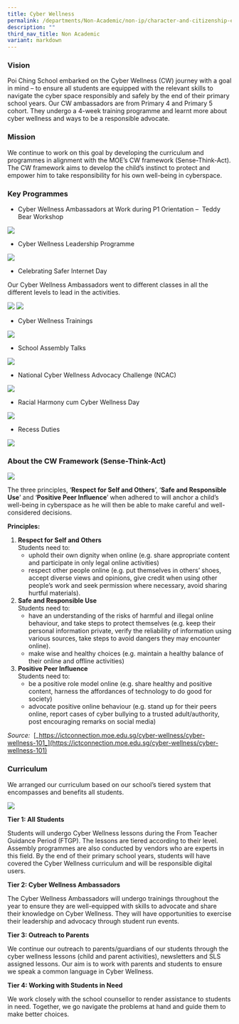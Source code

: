 ```yaml
---
title: Cyber Wellness
permalink: /departments/Non-Academic/non-ip/character-and-citizenship-education/cyber-wellness/
description: ""
third_nav_title: Non Academic
variant: markdown
---
```

### Vision
Poi Ching School embarked on the Cyber Wellness (CW) journey with a goal in mind – to ensure all students are equipped with the relevant skills to navigate the cyber space responsibly and safely by the end of their primary school years. Our CW ambassadors are from Primary 4 and Primary 5 cohort. They undergo a 4-week training programme and learnt more about cyber wellness and ways to be a responsible advocate.

### Mission
We continue to work on this goal by developing the curriculum and programmes in alignment with the MOE’s CW framework (Sense-Think-Act). The CW framework aims to develop the child’s instinct to protect and empower him to take responsibility for his own well-being in cyberspace.

### Key Programmes

*   Cyber Wellness Ambassadors at Work during P1 Orientation –&nbsp; Teddy Bear Workshop

![](/images/cyber03.jpg)

*   Cyber Wellness Leadership Programme

![](/images/cyber04.jpg)

*   Celebrating Safer Internet Day

Our Cyber Wellness Ambassadors went to different classes in all the different levels to lead in the activities.

![](/images/cyber4.jpg)
![](/images/cyber5.jpg)

*   Cyber Wellness Trainings

![](/images/2017-training1-768x576.jpg)

*   School Assembly Talks

![](/images/programme1-768x576.jpg)

*   National Cyber Wellness Advocacy Challenge (NCAC)

![](/images/crescent2-768x576.jpg)

*   Racial Harmony cum Cyber Wellness Day

![](/images/games-begin1-768x576.jpg)

*   Recess Duties

![](/images/cyberwellness_pic2-768x576.jpg)

### About the CW Framework (Sense-Think-Act)

![](/images/cyber01.jpg)

The three principles, ‘**Respect for Self and Others**’, ‘**Safe and Responsible Use**’ and ‘**Positive Peer Influence**’ when adhered to will anchor a child’s well-being in cyberspace as he will then be able to make careful and well-considered decisions.

**Principles:**

1.  **Respect for Self and Others** <br>
    Students need to:
    *   uphold their own dignity when online (e.g. share appropriate content and participate in only legal online activities)
    *   respect other people online (e.g. put themselves in others’ shoes, accept diverse views and opinions, give credit when using other people’s work and seek permission where necessary, avoid sharing hurtful materials).
2.  **Safe and Responsible Use**  <br>
    Students need to:
    *   have an understanding of the risks of harmful and illegal online behaviour, and take steps to protect themselves (e.g. keep their personal information private, verify the reliability of information using various sources, take steps to avoid dangers they may encounter online).
    *   make wise and healthy choices (e.g. maintain a healthy balance of their online and offline activities)
3.  **Positive Peer Influence** <br>
    Students need to:
    *   be a positive role model online (e.g. share healthy and positive content, harness the affordances of technology to do good for society)
    *   advocate positive online behaviour (e.g. stand up for their peers online, report cases of cyber bullying to a trusted adult/authority, post encouraging remarks on social media)

_Source:_&nbsp;&nbsp;[_https://ictconnection.moe.edu.sg/cyber-wellness/cyber-wellness-101_](https://ictconnection.moe.edu.sg/cyber-wellness/cyber-wellness-101)

### Curriculum

We arranged our curriculum based on our school’s tiered system that encompasses and benefits all students.

![](/images/cyber02.jpg)

**Tier 1: All Students**

Students will undergo Cyber Wellness lessons during the From Teacher Guidance Period (FTGP). The lessons are tiered according to their level. Assembly programmes are also conducted by vendors who are experts in this field. By the end of their primary school years, students will have covered the Cyber Wellness curriculum and will be responsible digital users.

**Tier 2: Cyber Wellness Ambassadors**

The Cyber Wellness Ambassadors will undergo trainings throughout the year to ensure they are well-equipped with skills to advocate and share their knowledge on Cyber Wellness. They will have opportunities to exercise their leadership and advocacy through student run events.

**Tier 3: Outreach to Parents**

We continue our outreach to parents/guardians of our students through the cyber wellness lessons (child and parent activities), newsletters and SLS assigned lessons. Our aim is to work with parents and students to ensure we speak a common language in Cyber Wellness.

**Tier 4: Working with Students in Need**

We work closely with the school counsellor to render assistance to students in need. Together, we go navigate the problems at hand and guide them to make better choices.


